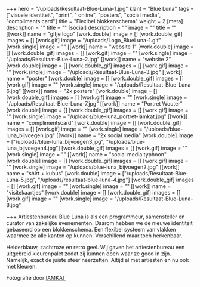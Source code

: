 +++
hero = "/uploads/Resultaat-Blue-Luna-1.jpg"
klant = "Blue Luna"
tags = ["visuele identiteit", "print", " online", "posters", "social media", "compliments card"]
title = "Flexibel blokkenschema"
weight = 2
[meta]
description = ""
title = ""
[social]
description = ""
image = ""
title = ""
[[work]]
name = "gifje logo"
[work.double]
image = []
[work.double_gif]
images = []
[work.gif]
image = "/uploads/Logo_BlueLuna-1.gif"
[work.single]
image = ""
[[work]]
name = "website 1"
[work.double]
image = []
[work.double_gif]
images = []
[work.gif]
image = ""
[work.single]
image = "/uploads/Resultaat-Blue-Luna-2.jpg"
[[work]]
name = "website 2"
[work.double]
image = []
[work.double_gif]
images = []
[work.gif]
image = ""
[work.single]
image = "/uploads/Resultaat-Blue-Luna-3.jpg"
[[work]]
name = "poster"
[work.double]
image = []
[work.double_gif]
images = []
[work.gif]
image = ""
[work.single]
image = "/uploads/Resultaat-Blue-Luna-6.jpg"
[[work]]
name = "2x posters"
[work.double]
image = []
[work.double_gif]
images = []
[work.gif]
image = ""
[work.single]
image = "/uploads/Resultaat-Blue-Luna-7.jpg"
[[work]]
name = "Portret Wouter"
[work.double]
image = []
[work.double_gif]
images = []
[work.gif]
image = ""
[work.single]
image = "/uploads/blue-luna_portret-iamkat.jpg"
[[work]]
name = "complimentscard"
[work.double]
image = []
[work.double_gif]
images = []
[work.gif]
image = ""
[work.single]
image = "/uploads/blue-luna_bijvoegen.jpg"
[[work]]
name = "2x social media"
[work.double]
image = ["/uploads/blue-luna_bijvoegen3.jpg", "/uploads/blue-luna_bijvoegen4.jpg"]
[work.double_gif]
images = []
[work.gif]
image = ""
[work.single]
image = ""
[[work]]
name = "social media typhoon"
[work.double]
image = []
[work.double_gif]
images = []
[work.gif]
image = ""
[work.single]
image = "/uploads/blue-luna_bijvoegen2.jpg"
[[work]]
name = "shirt + kubus"
[work.double]
image = ["/uploads/Resultaat-Blue-Luna-5.jpg", "/uploads/resultaat-blue-luna-4.jpg"]
[work.double_gif]
images = []
[work.gif]
image = ""
[work.single]
image = ""
[[work]]
name = "visitekaartjes"
[work.double]
image = []
[work.double_gif]
images = []
[work.gif]
image = ""
[work.single]
image = "/uploads/Resultaat-Blue-Luna-8.jpg"

+++
Artiestenbureau Blue Luna is als een programmeur, samensteller en curator van zakelijke evenementen. Daarom hebben we de nieuwe identiteit gebaseerd op een blokkenschema. Een flexibel systeem van vlakken waarmee ze alle kanten op kunnen. Verschillend maar toch herkenbaar.

Helderblauw, zachtroze en retro geel. Wij gaven het artiestenbureau een uitgebreid kleurenpalet zodat zij kunnen doen waar ze goed in zijn. Namelijk, exact de juiste sfeer neerzetten. Altijd al met artiesten en nu ook met kleuren.

Fotografie door [IAMKAT](http://www.iamk.at/ " i am kat")